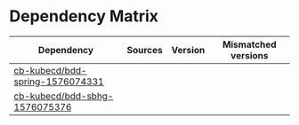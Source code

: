 # Dependency Matrix

Dependency | Sources | Version | Mismatched versions
---------- | ------- | ------- | -------------------
[cb-kubecd/bdd-spring-1576074331](https://github.com/cb-kubecd/bdd-spring-1576074331.git) |  | []() | 
[cb-kubecd/bdd-sbhg-1576075376](https://github.com/cb-kubecd/bdd-sbhg-1576075376.git) |  | []() | 
